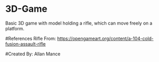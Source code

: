 # 3D-Game
Basic 3D game with model holding a rifle, which can move freely on a platform.

#References
Rifle From: https://opengameart.org/content/a-104-cold-fusion-assault-rifle

#Created By: Allan Mance
